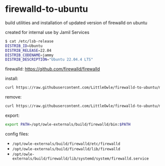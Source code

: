 # firewalld-to-ubuntu
build utilities and installation of updated version of firewalld on ubuntu
                     
created for internal use by Jamil Services

~~~bash
$ cat /etc/lsb-release 
DISTRIB_ID=Ubuntu
DISTRIB_RELEASE=22.04
DISTRIB_CODENAME=jammy
DISTRIB_DESCRIPTION="Ubuntu 22.04.4 LTS"
~~~

firewalld: https://github.com/firewalld/firewalld

install:
~~~bash
curl https://raw.githubusercontent.com/LittleOwle/firewalld-to-ubuntu/main/scripts/build.sh -sSf | sudo bash
~~~


remove:
~~~bash
curl https://raw.githubusercontent.com/LittleOwle/firewalld-to-ubuntu/main/scripts/remove.sh -sSf | sudo bash
~~~


export:
~~~bash
export PATH=/opt/owle-externals/build/firewalld/bin:$PATH
~~~

config files:          
 - `/opt/owle-externals/build/firewalld/etc/firewalld`
 - `/opt/owle-externals/build/firewalld/lib/firewalld`
 - `/opt/owle-externals/build/firewalld/lib/systemd/system/firewalld.service`
